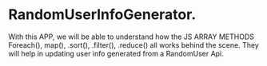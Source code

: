 # RandomUserInfoGenerator.

With this APP, we will be able to understand how the JS ARRAY METHODS Foreach(), map(), .sort(), .filter(), .reduce() all works behind the scene. They will help in updating user info generated from a RandomUser Api.
